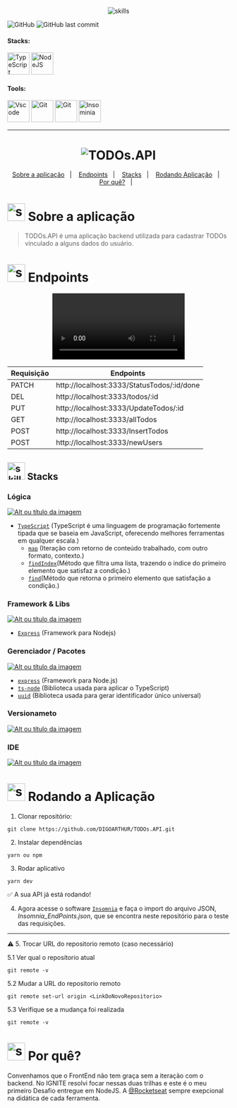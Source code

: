 <!-- VISUALIZAR NO VSCODE  CTRL + K  V -->

<!-- BADGES https://www.youtube.com/watch?v=cRoBt6AZgjc
https://dev.to/envoy_/150-badges-for-github-pnk

BUILD BADGES
https://shields.io
ICONS
https://simpleicons.org/?q=react
-->

<p align="center">
  <img  alt="skills"   src="https://user-images.githubusercontent.com/59892368/153734743-7d5d74b5-15b5-4aab-b6a0-d82ad725d94a.png">
</p> 

![GitHub](https://img.shields.io/github/license/DIGOARTHUR/TODOs.API)
![GitHub last commit](https://img.shields.io/github/last-commit/DIGOARTHUR/TODOs.API)


#### Stacks:
 <!------------------------------------STACKS-->
<p align="left">


 <a href="https://www.typescriptlang.org/"><img  alt="TypeScript"  width="50" height="50" src="https://user-images.githubusercontent.com/59892368/210762527-ae3afe1f-fe36-46a9-98ad-35dbae4d1adf.svg"><a/>
  <a href="https://nodejs.org/en/"><img  alt="NodeJS"  width="50" height="50" src="https://user-images.githubusercontent.com/59892368/225148464-81734ea0-e787-4397-bd49-312264335a58.svg"><a/>
  

</p>


 <!------------------------------------TOOLS-->
 #### Tools:
 <a href="https://code.visualstudio.com/"><img  alt="Vscode"  width="50" height="50" src="https://user-images.githubusercontent.com/59892368/223381414-d3066c8b-c3ee-4fae-943d-481857e88000.svg"><a/>
 <a href="https://git-scm.com/"><img  alt="Git"  width="50" height="50" src="https://user-images.githubusercontent.com/59892368/223381109-88617798-75ae-4f3a-bc4a-1210637f818c.svg"><a/>
  <a href="https://yarnpkg.com"><img  alt="Git"  width="50" height="50" src="https://user-images.githubusercontent.com/59892368/197615074-2e78b82c-b853-455c-8920-272cf1ce6399.svg"><a/>   <a href="https://insomnia.rest/download"><img  alt="Insominia"  width="50" height="50" src="https://user-images.githubusercontent.com/59892368/153734890-e39524d5-25a3-4b93-8621-78cf0951e501.svg"><a/>

   

</p>







---
    
 
  <h1 align="center">
  <img alt="TODOs.API"  src="https://user-images.githubusercontent.com/59892368/153732380-eb4f896d-23e3-44cd-8ccd-5ca75a34a80e.svg" />
</h1>


<p align="center">
  <a href="https://github.com/DIGOARTHUR/TODOs.API#--sobre-a-aplicação-">Sobre a aplicação</a>&nbsp;&nbsp;&nbsp;|&nbsp;&nbsp;&nbsp;
  <a href="https://github.com/DIGOARTHUR/TODOs.API#-endpoints"> Endpoints</a>&nbsp;&nbsp;&nbsp;|&nbsp;&nbsp;&nbsp;
  <a href="https://github.com/DIGOARTHUR/TODOs.API#-stacks-">Stacks</a>&nbsp;&nbsp;&nbsp;|&nbsp;&nbsp;&nbsp;
  <a href="https://github.com/DIGOARTHUR/TODOs.API#-rodando-a-aplicação">Rodando Aplicação</a>&nbsp;&nbsp;&nbsp;|&nbsp;&nbsp;&nbsp;
  <a href="https://github.com/DIGOARTHUR/TODOs.API#-por-quê--">Por quê?</a>&nbsp;&nbsp;&nbsp;|&nbsp;&nbsp;&nbsp;
</p> 

  
  
  
  
# <img  alt="skills"  width="40" height="40" src="https://user-images.githubusercontent.com/59892368/148622497-164365e8-f6b0-4f40-bc75-a0ed4da6059b.png">  Sobre a aplicação <!---write here : talk a little about project: what's does, example.  -->
> TODOs.API é uma aplicação backend utilizada para cadastrar TODOs vinculado a alguns dados do usuário. 



# <img  alt="skills"  width="40" height="40" src="https://user-images.githubusercontent.com/59892368/154178428-61812598-6d7e-42a6-a7da-2c6c581e6ebe.png"> Endpoints<!---write here : demonstration of the application layout.  -->

 <p align="center">
  <video  alt="gif_"  src="https://user-images.githubusercontent.com/59892368/154384635-4850f066-841f-4406-b6b3-189870464f42.mp4"></video>
  </p>   
    
<div align="center">  
  
| Requisição | Endpoints                                 |
|------------|--------------------------------------------|
|    PATCH   | http://localhost:3333/StatusTodos/:id/done |
|     DEL    | http://localhost:3333/todos/:id            |
|     PUT    | http://localhost:3333/UpdateTodos/:id      |
|     GET    | http://localhost:3333/allTodos             |
|    POST    | http://localhost:3333/InsertTodos          |
|    POST    | http://localhost:3333/newUsers             |
  
</div>  


<!------------------------------------LIST: STACKS , LIBS & TOOLS-->

## <img  alt="skills"  width="40" height="40" src="https://user-images.githubusercontent.com/59892368/197614534-e12fb94a-b5cf-44ff-8d57-debad7299b0b.png"> Stacks <!---write here: learned concepts; -->

### Lógica 
  <a href="https://www.typescriptlang.org"> ![Alt ou título da imagem](https://img.shields.io/badge/-TypeScript-/?logo=TypeScript&logoColor=white&color=informational)<a/>
   * [`TypeScript`](https://www.typescriptlang.org) (TypeScript é uma linguagem de programação fortemente tipada que se baseia em JavaScript, oferecendo melhores ferramentas em qualquer escala.)
      * [`map`](https://developer.mozilla.org/pt-BR/docs/Web/JavaScript/Reference/Global_Objects/Map) (Iteração com retorno de conteúdo trabalhado, com outro formato, contexto.)
       * [`findIndex`](https://developer.mozilla.org/en-US/docs/Web/JavaScript/Reference/Global_Objects/Array/findIndex)(Método que filtra uma lista, trazendo o indice do primeiro elemento que satisfaz a condição.)
       * [`find`](https://developer.mozilla.org/en-US/docs/Web/JavaScript/Reference/Global_Objects/Array/find)(Método que retorna o primeiro elemento que satisfação a condição.)

 ### Framework & Libs
   
<a href=""> ![Alt ou título da imagem](https://img.shields.io/badge/-NodeJS-/?logo=Node.JS&logoColor=white&color=green)<a/> 
  * [`Express`](https://www.npmjs.com/package/express) (Framework para Nodejs)

### Gerenciador / Pacotes
<a href="https://yarnpkg.com"> ![Alt ou título da imagem](https://img.shields.io/badge/-Yarn-/?logo=Yarn&logoColor=white&color=blue)<a/> 
   * [`express`](https://www.npmjs.com/package/express) (Framework para Node.js)
   * [`ts-node`](https://www.npmjs.com/package/ts-node) (Biblioteca usada para aplicar o TypeScript)
   * [`uuid`](https://www.npmjs.com/package/uuid) (Biblioteca usada para gerar identificador único universal)
  
  ### Versionameto
 <a href="https://git-scm.com"> ![Alt ou título da imagem](https://img.shields.io/badge/-Git-/?logo=Git&logoColor=white&color=red)<a/> 
 ### IDE
 <a href="https://code.visualstudio.com"> ![Alt ou título da imagem](https://img.shields.io/badge/-VisualStudioCode-/?logo=VisualStudioCode&logoColor=white&color=informational)<a/>    
  
 
 # <img  alt="skills"  width="40" height="40" src="https://user-images.githubusercontent.com/59892368/142216697-dd93272c-c614-4664-9d63-c4e4dfc3e0f3.gif"> Rodando a Aplicação
 


1. Clonar repositório:

```
git clone https://github.com/DIGOARTHUR/TODOs.API.git
```

2. Instalar dependências

```
yarn ou npm
```

3. Rodar aplicativo

```
yarn dev
```
✅ A sua API já está rodando!
  
4. Agora acesse o software  [`Insomnia`](https://insomnia.rest/download) e faça o import do arquivo JSON, *Insomnia_EndPoints.json*, que se encontra neste repositório para o teste das requisições.

  ---
  
:warning: 5. Trocar URL do repositorio remoto (caso necessário)

  5.1 Ver qual o repositorio atual
```
git remote -v
```
  5.2 Mudar a URL do repositorio remoto
```
git remote set-url origin <LinkDoNovoRepositorio>
```
  5.3 Verifique se a mudança foi realizada
```
git remote -v
```
  
 # <img  alt="skills"  width="40" height="40" src="https://user-images.githubusercontent.com/59892368/148622627-c1eaa513-ca90-49e2-b5b8-c11d369becef.png"> Por quê?  <!---write here : motivation that led to created ; why did you do this program?   -->
Convenhamos que o FrontEnd não tem graça sem a iteração com o backend. No IGNITE resolvi focar nessas duas trilhas e este é o meu primeiro Desafio entregue em NodeJS. A [@Rocketseat](https://github.com/Rocketseat) sempre exepcional na didática de cada ferramenta. 
 
<!--[Notion](https://devdigoarthur.notion.site/ReactJS-93c2209743ad43dcb4e813a4dc93da05) -->

 
